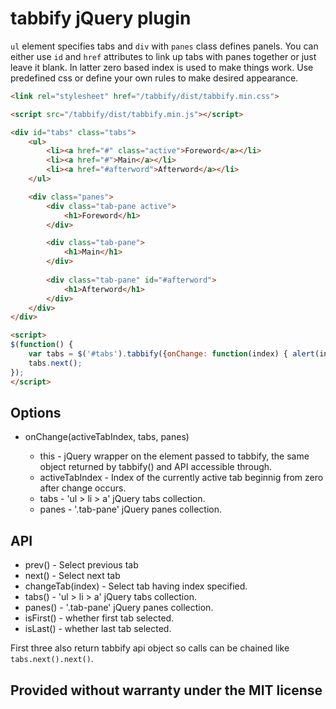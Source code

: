 # tabbify jQuery plugin

`ul` element specifies tabs and `div` with `panes` class defines panels. You can either use `id` and `href` 
attributes to link up tabs with panes together or just leave it blank. In latter zero based index is used to make things work.
Use predefined css or define your own rules to make desired appearance.

```html
<link rel="stylesheet" href="/tabbify/dist/tabbify.min.css">
```
```html
<script src="/tabbify/dist/tabbify.min.js"></script>
```

```html
<div id="tabs" class="tabs">
    <ul>
        <li><a href="#" class="active">Foreword</a></li>
        <li><a href="#">Main</a></li>
        <li><a href="#afterword">Afterword</a></li>
    </ul>

    <div class="panes">
        <div class="tab-pane active">
            <h1>Foreword</h1>
        </div>

        <div class="tab-pane">
            <h1>Main</h1>
        </div>
        
        <div class="tab-pane" id="#afterword">
            <h1>Afterword</h1>
        </div>
    </div>
</div>

<script>
$(function() {
    var tabs = $('#tabs').tabbify({onChange: function(index) { alert(index); } });
    tabs.next();
});
</script>
```

## Options

* onChange(activeTabIndex, tabs, panes)

    - this - jQuery wrapper on the element passed to tabbify, the same object returned by tabbify() and API accessible through.
    - activeTabIndex - Index of the currently active tab beginnig from zero after change occurs.
    - tabs - 'ul > li > a' jQuery tabs collection.
    - panes - '.tab-pane' jQuery panes collection.

## API

* prev() - Select previous tab
* next() - Select next tab
* changeTab(index) - Select tab having index specified.
* tabs() - 'ul > li > a' jQuery tabs collection.
* panes() - '.tab-pane' jQuery panes collection.
* isFirst() - whether first tab selected.
* isLast() - whether last tab selected.

First three also return tabbify api object so calls can be chained like `tabs.next().next()`.

## Provided without warranty under the MIT license
